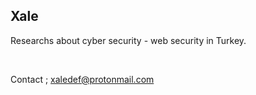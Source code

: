 ## Xale 
Researchs about cyber security - web security in Turkey.

<br>

Contact ; xaledef@protonmail.com

